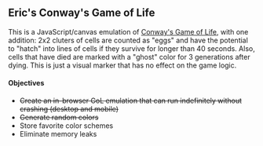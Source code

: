 ## Eric's Conway's Game of Life

This is a JavaScript/canvas emulation of <a href="https://en.wikipedia.org/wiki/Conway%27s_Game_of_Life" target=_blank>Conway's Game of Life</a>, with one addition: 2x2 cluters of cells are counted as "eggs" and have the potential to "hatch" into lines of cells if they survive for longer than 40 seconds. Also, cells that have died are marked with a "ghost" color for 3 generations after dying. This is just a visual marker that has no effect on the game logic.

#### Objectives
+ ~~Create an in-browser GoL emulation that can run indefinitely without crashing (desktop and mobile)~~
+ ~~Generate random colors~~
+ Store favorite color schemes
+ Eliminate memory leaks